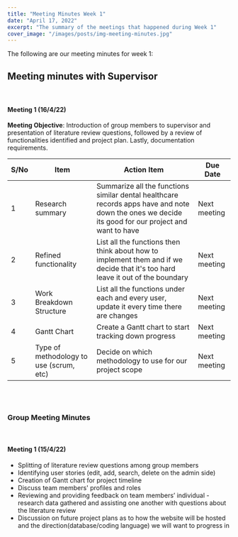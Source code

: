 ```yaml
---
title: "Meeting Minutes Week 1"
date: "April 17, 2022"
excerpt: "The summary of the meetings that happened during Week 1"
cover_image: "/images/posts/img-meeting-minutes.jpg"
---
```


The following are our meeting minutes for week 1:

## Meeting minutes with Supervisor

<br/>

#### Meeting 1 (16/4/22)<br/>

**Meeting Objective**: Introduction of group members to supervisor and presentation of literature review questions, followed by a review of functionalities identified and project plan. Lastly, documentation requirements.

| S/No | Item                                    | Action Item                                                                                                                                        | Due Date     |
| ---- | --------------------------------------- | -------------------------------------------------------------------------------------------------------------------------------------------------- | ------------ |
| 1    | Research summary                        | Summarize all the functions similar dental healthcare records apps have and note down the ones we decide its good for our project and want to have | Next meeting |
| 2    | Refined functionality                   | List all the functions then think about how to implement them and if we decide that it's too hard leave it out of the boundary                     | Next meeting |
| 3    | Work Breakdown Structure                | List all the functions under each and every user, update it every time there are changes                                                           | Next meeting |
| 4    | Gantt Chart                             | Create a Gantt chart to start tracking down progress                                                                                               | Next meeting |
| 5    | Type of methodology to use (scrum, etc) | Decide on which methodology to use for our project scope                                                                                           | Next meeting |

<br/><br/>

### Group Meeting Minutes

<br/>

#### Meeting 1 (15/4/22)

- Splitting of literature review questions among group members
- Identifying user stories (edit, add, search, delete on the admin side)
- Creation of Gantt chart for project timeline
- Discuss team members' profiles and roles
- Reviewing and providing feedback on team members’ individual - research data gathered and assisting one another with questions about the literature review
- Discussion on future project plans as to how the website will be hosted and the direction(database/coding language) we will want to progress in
